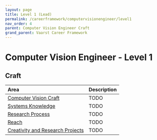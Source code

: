 ```yaml
---
layout: page
title: Level 1 (Lead)
permalink: /careerframework/computervisionengineer/level1
nav_order: 4
parent: Computer Vision Engineer Craft
grand_parent: Vaarst Career Framework
---
```


# Computer Vision Engineer - Level 1

## Craft

|Area          | Description       |
|:-------------|:------------------|
| [Computer Vision Craft](/careerframework/computervisionengineer#computer-vision-craft) | TODO |
| [Systems Knowledge](/careerframework/computervisionengineer#systems-knowledge) | TODO |
| [Research Process](/careerframework/computervisionengineer#research-process) | TODO |
| [Reach](/careerframework/computervisionengineer#reach) | TODO |
| [Creativity and Research Projects](/careerframework/computervisionengineer#creativity-and-research-projects) | TODO |
